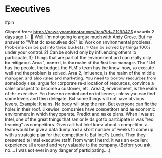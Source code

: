 # Executives

#pin

Clipped from: https://news.ycombinator.com/item?id=21088425
dbcurtis 2 days ago [-] 

Well, I'm not going to argue much with Andy Grove. But my answer to "What do executives do?" is: Work on environmental problems.
Problems can be put into three buckets: 1) Can be solved by things 100% under your control. 2) Can be solved only by influencing others to participate, 3) Things that are part of the environment and can really only be mitigated.
Area 1, control, is the realm of the first line manager. The FLM has the people, the budget, the FLM's team has the know-how, so execute well and the problem is solved.
Area 2, influence, is the realm of the middle manager, and also sales and marketing. You need to borrow resources from somebody else, argue for corporate re-allocation of resources, convince a sales prospect to become a customer, etc.
Area 3, environment, is the realm of the executive. You have no control and no influence, unless you can find some levers and then delegate. But some things will not have obvious levers. Example: It rains. No body will stop the rain. But everyone can fix the holes in their roof. Likewise, companies have competitors and an economic environment in which they operate. Predict and make plans.
When I was at Intel, one of the great things that senior Mids got to participate in was "red teaming" as competitors. Given all that Intel knew about a competitor, a team would be give a data dump and a short number of weeks to come up with a strategic plan for that competitor to Eat Intel's Lunch. Then they presented to Intel executive staff. From what I heard, it was an excellent experience all around and very valuable to the company. (Before you ask, no.... I was not ever in any danger of participating....)
